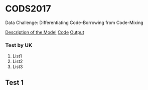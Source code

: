 # CODS2017
Data Challenge: Differentiating Code-Borrowing from Code-Mixing

[Description of the Model](https://github.com/CuddleDataScience/CODS2017/blob/master/Model.pdf)
[Code](https://github.com/CuddleDataScience/CODS2017/blob/master/Model.pdf)
[Output](https://github.com/CuddleDataScience/CODS2017/blob/master/output.csv)

### Test by UK

1. List1
1. List2
1. List3

## Test 1
